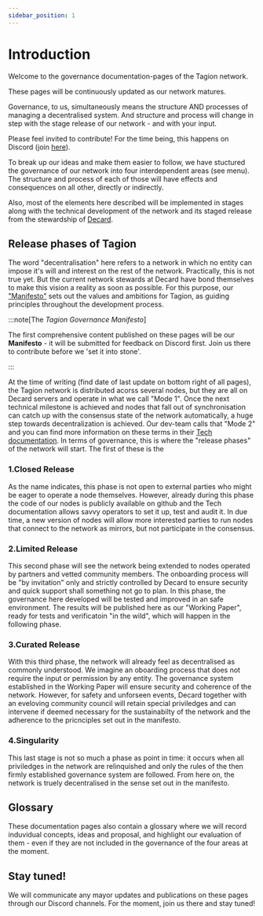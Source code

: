 ```yaml
---
sidebar_position: 1
---
```


# Introduction

Welcome to the governance documentation-pages of the Tagion network. 

These pages will be continuously updated as our network matures. 

Governance, to us, simultaneously means the structure AND processes of managing a decentralised system.
And structure and process will change in step with the stage release of our network - and with your input. 

Please feel invited to contribute! For the time being, this happens on Discord (join [here](https://discord.gg/wE4AA64a)).

To break up our ideas and make them easier to follow, we have stuctured the governance of our network into four interdependent areas (see menu). 
The structure and process of each of those will have effects and consequences on all other, directly or indirectly. 

Also, most of the elements here described will be implemented in stages along with the technical development of the network and its staged release from the stewardship of [Decard](https://www.tagion.org/about/). 

## Release phases of Tagion

The word "decentralisation" here refers to a network in which no entity can impose it's will and interest on the rest of the network.
Practically, this is not true yet. But the current network stewards at Decard have bond themselves to make this vision a reality as soon as possible.
For this purpose, our ["Manifesto"](./manifesto) sets out the values and ambitions for Tagion, as guiding principles throughout the development process. 

:::note[The _Tagion Governance Manifesto_]

The first comprehensive content published on these pages will be our **Manifesto** -
it will be submitted for feedback on Discord first. Join us there to contribute before we 'set it into stone'.

:::

At the time of writing (find date of last update on bottom right of all pages), the Tagion network is distributed acorss several nodes, but they are all on Decard servers and operate in what we call "Mode 1". Once the next technical milestone is achieved and nodes that fall out of synchronisation can catch up with the consensus state of the network automatically, a huge step towards decentralization is achieved. Our dev-team calls that "Mode 2" and you can find more information on these terms in their [Tech documentation](https://docs.tagion.org/tech/architecture/network_modes). 
In terms of governance, this is where the "release phases" of the network will start. The first of these is the 

### 1.Closed Release

As the name indicates, this phase is not open to external parties who might be eager to operate a node themselves. However, already during this phase the code of our nodes is publicly available on github and the Tech documentation allows savvy operators to set it up, test and audit it. In due time, a new version of nodes will allow more interested parties to run nodes that connect to the network as mirrors, but not participate in the consensus. 

### 2.Limited Release

This second phase will see the network being extended to nodes operated by partners and vetted community members. The onboarding process will be "by invitation" only and strictly controlled by Decard to ensure security and quick support shall something not go to plan. In this phase, the governance here developed will be tested and improved in an safe environment. The results will be published here as our "Working Paper", ready for tests and verificatoin "in the wild", which will happen in the following phase.

### 3.Curated Release

With this third phase, the network will already feel as decentralised as commonly understood. We imagine an oboarding process that does not require the input or permission by any entity. The governance system established in the Working Paper will ensure security and coherence of the network. However, for safety and unforseen events, Decard together with an eveloving community council will retain special priviledges and can intervene if deemed necessary for the sustainabilty of the network and the adherence to the pricnciples set out in the manifesto. 

### 4.Singularity

This last stage is not so much a phase as point in time: it occurs when all priviledges in the network are relinquished and only the rules of the then firmly established governance system are followed. 
From here on, the network is truely decentralised in the sense set out in the manifesto. 


## Glossary

These documentation pages also contain a glossary where we will record induvidual concepts, ideas and proposal, and highlight our evaluation of them - even if they are not included in the governance of the four areas at the moment. 

## Stay tuned!

We will communicate any mayor updates and publications on these pages through our Discord channels. For the moment, join us there and stay tuned!
